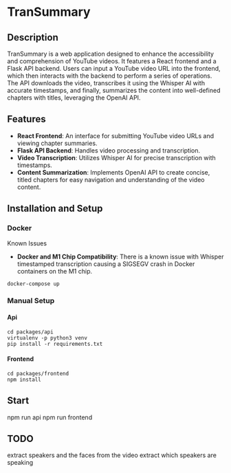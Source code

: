 # TranSummary

## Description
TranSummary is a web application designed to enhance the accessibility and comprehension of YouTube videos. It features a React frontend and a Flask API backend. Users can input a YouTube video URL into the frontend, which then interacts with the backend to perform a series of operations. The API downloads the video, transcribes it using the Whisper AI with accurate timestamps, and finally, summarizes the content into well-defined chapters with titles, leveraging the OpenAI API.

## Features
- **React Frontend**: An interface for submitting YouTube video URLs and viewing chapter summaries.
- **Flask API Backend**: Handles video processing and transcription.
- **Video Transcription**: Utilizes Whisper AI for precise transcription with timestamps.
- **Content Summarization**: Implements OpenAI API to create concise, titled chapters for easy navigation and understanding of the video content.

## Installation and Setup
### Docker
Known Issues
- **Docker and M1 Chip Compatibility**: There is a known issue with Whisper timestamped transcription causing a SIGSEGV crash in Docker containers on the M1 chip. 


```shell
docker-compose up
```


### Manual Setup
#### Api
```shell
cd packages/api
virtualenv -p python3 venv
pip install -r requirements.txt
```

#### Frontend
```shell
cd packages/frontend
npm install
```


## Start

npm run api
npm run frontend



## TODO
extract speakers and the faces from the video
extract which speakers are speaking